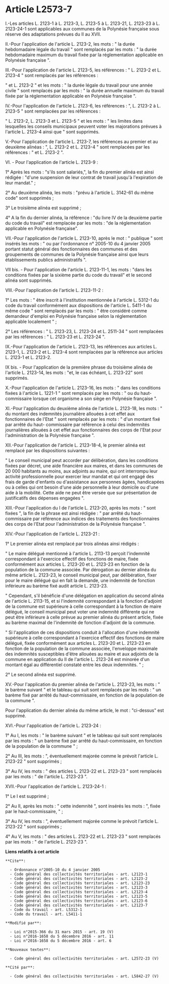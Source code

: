 # Article L2573-7

I.-Les articles L. 2123-1 à L. 2123-3, L. 2123-5 à L. 2123-21, L. 2123-23 à L. 2123-24-1 sont applicables aux communes de la
Polynésie française sous réserve des adaptations prévues du II au XVII. 

II.-Pour l'application de l'article L. 2123-2, les mots : " la durée hebdomadaire légale du travail " sont remplacés par les
mots : " la durée hebdomadaire maximum du travail fixée par la réglementation applicable en Polynésie française ". 

III.-Pour l'application de l'article L. 2123-5, les références : " L. 2123-2 et L. 2123-4 " sont remplacés par les
références : 

" et L. 2123-2 " et les mots : " la durée légale du travail pour une année civile " sont remplacés par les mots : " la durée
annuelle maximum du travail fixée par la réglementation applicable en Polynésie française ". 

IV.-Pour l'application de l'article L. 2123-6, les références : ", L. 2123-2 à L. 2123-5 " sont remplacées par les
références : 

" L. 2123-2, L. 2123-3 et L. 2123-5 " et les mots : " les limites dans lesquelles les conseils municipaux peuvent voter les
majorations prévues à l'article L. 2123-4 ainsi que " sont supprimés. 

V.-Pour l'application de l'article L. 2123-7, les références au premier et au deuxième alinéas : ", L. 2123-2 et L. 2123-4 "
sont remplacées par les références : " et L. 2123-2 ". 

VI. - Pour l'application de l'article L. 2123-9 :

1° Après les mots : "s'ils sont salariés,", la fin du premier alinéa est ainsi rédigée : "d'une suspension de leur contrat de
travail jusqu'à l'expiration de leur mandat." ;

2° Au deuxième alinéa, les mots : "prévu à l'article L. 3142-61 du même code" sont supprimés ;

3° Le troisième alinéa est supprimé ;

4° A la fin du dernier alinéa, la référence : "du livre IV de la deuxième partie du code du travail" est remplacée par les
mots : "de la réglementation applicable en Polynésie française". 

VII.-Pour l'application de l'article L. 2123-10, après le mot : " publique " sont insérés les mots : " ou par l'ordonnance n°
2005-10 du 4 janvier 2005 portant statut général des fonctionnaires des communes et des groupements de communes de la
Polynésie française ainsi que leurs établissements publics administratifs ". 

VII bis. - Pour l'application de l'article L. 2123-11-1, les mots : "dans les conditions fixées par la sixième partie du code
du travail" et le second alinéa sont supprimés. 

VIII.-Pour l'application de l'article L. 2123-11-2 : 

1° Les mots : " être inscrit à l'institution mentionnée à l'article L. 5312-1 du code du travail conformément aux
dispositions de l'article L. 5411-1 du même code " sont remplacés par les mots : " être considéré comme demandeur d'emploi en
Polynésie française selon la réglementation applicable localement " ; 

2° Les références : " L. 2123-23, L. 2123-24 et L. 2511-34 " sont remplacées par les références : " L. 2123-23 et L. 2123-24
". 

IX.-Pour l'application de l'article L. 2123-13, les références aux articles L. 2123-1, L. 2123-2 et L. 2123-4 sont remplacées
par la référence aux articles L. 2123-1 et L. 2123-2. 

IX bis. - Pour l'application de la première phrase du troisième alinéa de l'article L. 2123-14, les mots : "et, le cas
échéant, L. 2123-22" sont supprimés. 

X.-Pour l'application de l'article L. 2123-16, les mots : " dans les conditions fixées à l'article L. 1221-1 " sont remplacés
par les mots : " ou du haut-commissaire lorsque cet organisme a son siège en Polynésie française ". 

XI.-Pour l'application du deuxième alinéa de l'article L. 2123-18, les mots : " du montant des indemnités journalière
allouées à cet effet aux fonctionnaires de l'Etat " sont remplacés par les mots : " d'un montant fixé par arrêté du haut-
commissaire par référence à celui des indemnités journalières allouées à cet effet aux fonctionnaires des corps de l'Etat
pour l'administration de la Polynésie française ". 

XII.-Pour l'application de l'article L. 2123-18-4, le premier alinéa est remplacé par les dispositions suivantes : 

" Le conseil municipal peut accorder par délibération, dans les conditions fixées par décret, une aide financière aux maires,
et dans les communes de 20 000 habitants au moins, aux adjoints au maire, qui ont interrompu leur activité professionnelle
pour exercer leur mandat et qui ont engagé des frais de garde d'enfants ou d'assistance aux personnes âgées, handicapées ou à
celles qui ont besoin d'une aide personnelle à leur domicile ou d'une aide à la mobilité. Cette aide ne peut être versée que
sur présentation de justificatifs des dépenses engagées ". 

XIII.-Pour l'application du I de l'article L. 2123-20, après les mots : " sont fixées ", la fin de la phrase est ainsi
rédigée : " par arrêté du haut-commissaire par référence aux indices des traitements des fonctionnaires des corps de l'Etat
pour l'administration de la Polynésie française ". 

XIV.-Pour l'application de l'article L. 2123-21 : 

1° Le premier alinéa est remplacé par trois alinéas ainsi rédigés : 

" Le maire délégué mentionné à l'article L. 2113-13 perçoit l'indemnité correspondant à l'exercice effectif des fonctions de
maire, fixée conformément aux articles L. 2123-20 et L. 2123-23 en fonction de la population de la commune associée. Par
dérogation au dernier alinéa du même article L. 2123-23, le conseil municipal peut, par délibération, fixer pour le maire
délégué qui en fait la demande, une indemnité de fonction inférieure au barème fixé audit article L. 2123-23. 

" Cependant, s'il bénéficie d'une délégation en application du second alinéa de l'article L. 2113-15, et si l'indemnité
correspondant à la fonction d'adjoint de la commune est supérieure à celle correspondant à la fonction de maire délégué, le
conseil municipal peut voter une indemnité différente qui ne peut être inférieure à celle prévue au premier alinéa du présent
article, fixée au barème maximal de l'indemnité de fonction d'adjoint de la commune. 

" Si l'application de ces dispositions conduit à l'allocation d'une indemnité supérieure à celle correspondant à l'exercice
effectif des fonctions de maire délégué, fixée conformément aux articles L. 2123-20 et L. 2123-23 en fonction de la
population de la commune associée, l'enveloppe maximale des indemnités susceptibles d'être allouées au maire et aux adjoints
de la commune en application du II de l'article L. 2123-24 est minorée d'un montant égal au différentiel constaté entre les
deux indemnités. " ; 

2° Le second alinéa est supprimé.

XV.-Pour l'application du premier alinéa de l'article L. 2123-23, les mots : " le barème suivant " et le tableau qui suit
sont remplacés par les mots : " un barème fixé par arrêté du haut-commissaire, en fonction de la population de la commune ". 

Pour l'application du dernier alinéa du même article, le mot : "ci-dessus" est supprimé. 

XVI.-Pour l'application de l'article L. 2123-24 : 

1° Au I, les mots : " le barème suivant " et le tableau qui suit sont remplacés par les mots : " un barème fixé par arrêté du
haut-commissaire, en fonction de la population de la commune " ; 

2° Au III, les mots : ", éventuellement majorée comme le prévoit l'article L. 2123-22 " sont supprimés ; 

3° Au IV, les mots : " des articles L. 2123-22 et L. 2123-23 " sont remplacés par les mots : " de l'article L. 2123-23 ". 

XVII.-Pour l'application de l'article L. 2123-24-1 : 

1° Le I est supprimé ; 

2° Au II, après les mots : " cette indemnité ", sont insérés les mots : ", fixée par le haut-commissaire, " ; 

3° Au IV, les mots : ", éventuellement majorée comme le prévoit l'article L. 2123-22 " sont supprimés ; 

4° Au V, les mots : " des articles L. 2123-22 et L. 2123-23 " sont remplacés par les mots : " de l'article L. 2123-23 ".

**Liens relatifs à cet article**

	**Cite**:

	  - Ordonnance n°2005-10 du 4 janvier 2005
	  - Code général des collectivités territoriales - art. L2123-1
	  - Code général des collectivités territoriales - art. L2123-2
	  - Code général des collectivités territoriales - art. L2123-23
	  - Code général des collectivités territoriales - art. L2123-3
	  - Code général des collectivités territoriales - art. L2123-4
	  - Code général des collectivités territoriales - art. L2123-5
	  - Code général des collectivités territoriales - art. L2123-6
	  - Code général des collectivités territoriales - art. L2123-7
	  - Code du travail - art. L5312-1
	  - Code du travail - art. L5411-1

	**Modifié par**:

	  - Loi n°2015-366 du 31 mars 2015 - art. 19 (V)
	  - Loi n°2016-1658 du 5 décembre 2016 - art. 11
	  - Loi n°2016-1658 du 5 décembre 2016 - art. 6

	**Nouveaux textes**:

	  - Code général des collectivités territoriales - art. L2572-23 (V)

	**Cité par**:

	  - Code général des collectivités territoriales - art. L5842-27 (V)
